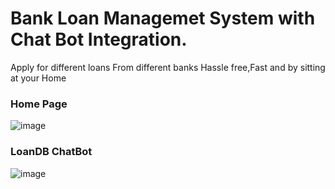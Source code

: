 # Bank Loan Managemet System with Chat Bot Integration.

Apply for different loans From different banks Hassle free,Fast and by sitting at your Home 


###                                                   Home Page
![image](https://user-images.githubusercontent.com/53824950/123053995-10288680-d422-11eb-8aee-f28972e9062d.png)


###                                                LoanDB ChatBot
![image](https://user-images.githubusercontent.com/53824950/123054119-2df5eb80-d422-11eb-8bb3-5b9e3598a485.png)

